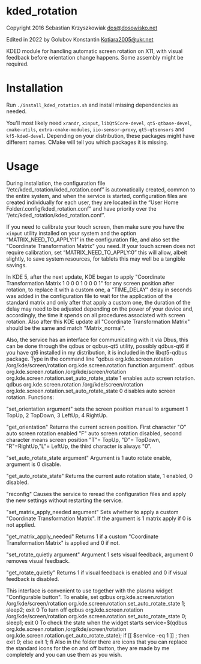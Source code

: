 # kded_rotation

Copyright 2016 Sebastian Krzyszkowiak <dos@dosowisko.net>

Edited in 2022 by Golubov Konstantin <Kotiara2005@ukr.net>

KDED module for handling automatic screen rotation on X11, with visual feedback before orientation change happens. Some assembly might be required.

# Installation

Run `./install_kded_rotation.sh` and install missing dependencies as needed. 

You'll most likely need  `xrandr`, `xinput`, `libQt5Core-devel`, `qt5-qtbase-devel`, `cmake-utils`, `extra-cmake-modules`, `iio-sensor-proxy`, `qt5-qtsensors` and `kf5-kded-devel`. Depending on your distribution, these packages might have different names. CMake will tell you which packages it is missing.

# Usage
During installation, the configuration file “/etc/kded_rotation/kded_rotation.conf” is automatically created, common to the entire system, and when the service is started, configuration files are created individually for each user, they are located in the “User Home Folder/.config/kded_rotation.conf” and have priority over the “/etc/kded_rotation/kded_rotation.conf”.

If you need to calibrate your touch screen, then make sure you have the `xinput` utility installed on your system and the option “MATRIX_NEED_TO_APPLY:1” in the configuration file, and also set the "Coordinate Transformation Matrix" you need. If your touch screen does not require calibration, set “MATRIX_NEED_TO_APPLY:0” this will allow, albeit slightly, to save system resources, for tablets this may well be a tangible savings.

In KDE 5, after the next update, KDE began to apply "Coordinate Transformation Matrix 1 0 0 0 1 0 0 0 1" for any screen position after rotation, to replace it with a custom one, a "TIME_DELAY" delay in seconds was added in the configuration file to wait for the application of the standard matrix and only after that apply a custom one, the duration of the delay may need to be adjusted depending on the power of your device and, accordingly, the time it spends on all procedures associated with screen rotation. Also after this KDE update all "Coordinate Transformation Matrix" should be the same and match "Matrix_normal".

Also, the service has an interface for communicating with it via Dbus, this can be done through the qdbus or qdbus-qt5 utility, possibly qdbus-qt6 if you have qt6 installed in my distribution, it is included in the libqt5-qdbus package. Type in the command line "qdbus org.kde.screen.rotation /org/kde/screen/rotation org.kde.screen.rotation.function argument".
qdbus org.kde.screen.rotation /org/kde/screen/rotation org.kde.screen.rotation.set_auto_rotate_state 1 enables auto screen rotation.
qdbus org.kde.screen.rotation /org/kde/screen/rotation org.kde.screen.rotation.set_auto_rotate_state 0 disables auto screen rotation.
Functions:

"set_orientation argument" sets the screen position manual to argument 1 TopUp, 2 TopDown, 3 LeftUp, 4 RightUp.

"get_orientation" Returns the current screen position. First character "O" auto screen rotation enabled "F" auto screen rotation disabled, second character means screen position "T"= TopUp, "D"= TopDown,
"R"=RightUp,"L"= LeftUp, the third character is always "0".

"set_auto_rotate_state argument" Argument is 1 auto rotate enable, argument is 0 disable.

"get_auto_rotate_state" Returns the current auto rotation state, 1 enabled, 0 disabled.

"reconfig" Causes the service to reread the configuration files and apply the new settings without restarting the service.

"set_matrix_apply_needed argument" Sets whether to apply a custom "Coordinate Transformation Matrix". If the argument is 1 matrix apply if 0 is not applied.

"get_matrix_apply_needed" Returns 1 if a custom "Coordinate Transformation Matrix" is applied and 0 if not.

"set_rotate_quietly argument" Argument 1 sets visual feedback, argument 0 removes visual feedback.

"get_rotate_quietly" Returns 1 if visual feedback is enabled and 0 if visual feedback is disabled.

This interface is convenient to use together with the plasma widget "Configurable button".
To enable, set
qdbus org.kde.screen.rotation /org/kde/screen/rotation org.kde.screen.rotation.set_auto_rotate_state 1; sleep2; exit 0
To turn off
qdbus org.kde.screen.rotation /org/kde/screen/rotation org.kde.screen.rotation.set_auto_rotate_state 0; sleep1; exit 0
To check the state when the widget starts
service=$(qdbus org.kde.screen.rotation /org/kde/screen/rotation org.kde.screen.rotation.get_auto_rotate_state); if [[ $service -eq 1 ]] ; then exit 0; else exit 1; fi
Also in the folder there are icons that you can replace the standard icons for the on and off button, they are made by me completely and you can use them as you wish.
